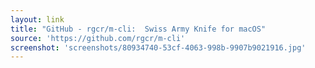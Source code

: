 ```yaml
---
layout: link
title: "GitHub - rgcr/m-cli:  Swiss Army Knife for macOS"
source: 'https://github.com/rgcr/m-cli'
screenshot: 'screenshots/80934740-53cf-4063-998b-9907b9021916.jpg'
---
```



